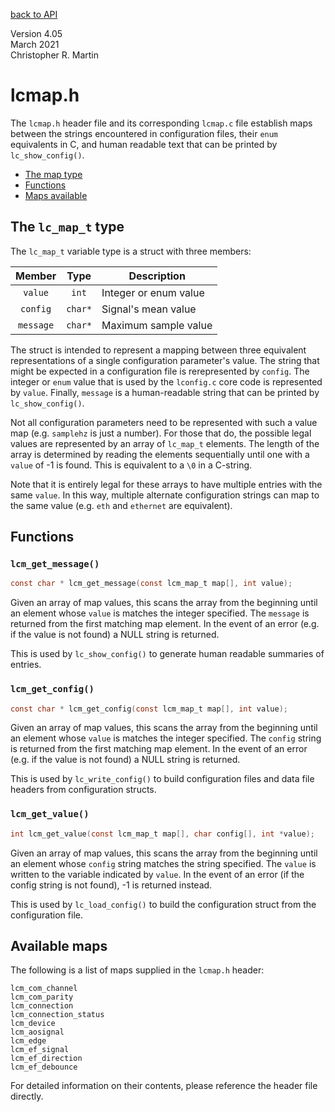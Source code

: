 [back to API](api.md)

Version 4.05  
March 2021  
Christopher R. Martin  

# <a name=top></a>lcmap.h

The `lcmap.h` header file and its corresponding `lcmap.c` file establish maps between the strings encountered in configuration files, their `enum` equivalents in C, and human readable text that can be printed by `lc_show_config()`.

- [The map type](#map)
- [Functions](#fn)
- [Maps available](#avail)

## <a name="map"></a> The `lc_map_t` type

The `lc_map_t` variable type is a struct with three members:

| Member | Type           | Description               |
|:------:|:--------------:|---------------------------|
| `value`  | `int`        | Integer or enum value     |
| `config` | `char*` 	  | Signal's mean value       |
| `message`| `char*`      | Maximum sample value      |

The struct is intended to represent a mapping between three equivalent representations of a single configuration parameter's value.  The string that might be expected in a configuration file is rerepresented by `config`.  The integer or `enum` value that is used by the `lconfig.c` core code is represented by `value`.  Finally, `message` is a human-readable string that can be printed by `lc_show_config()`.

Not all configuration parameters need to be represented with such a value map (e.g. `samplehz` is just a number).  For those that do, the possible legal values are represented by an array of `lc_map_t` elements.  The length of the array is determined by reading the elements sequentially until one with a `value` of -1 is found.  This is equivalent to a `\0` in a C-string.

Note that it is entirely legal for these arrays to have multiple entries with the same `value`.  In this way, multiple alternate configuration strings can map to the same value (e.g. `eth` and `ethernet` are equivalent).

## <a name="fn"></a> Functions

### `lcm_get_message()`

```C
const char * lcm_get_message(const lcm_map_t map[], int value);
```
Given an array of map values, this scans the array from the beginning until an element whose `value` is matches the integer specified.  The `message` is returned from the first matching map element.  In the event of an error (e.g. if the value is not found) a NULL string is returned.

This is used by `lc_show_config()` to generate human readable summaries of entries.

### `lcm_get_config()`

```C
const char * lcm_get_config(const lcm_map_t map[], int value);
```
Given an array of map values, this scans the array from the beginning until an element whose `value` is matches the integer specified.  The `config` string is returned from the first matching map element.  In the event of an error (e.g. if the value is not found) a NULL string is returned.

This is used by `lc_write_config()` to build configuration files and data file headers from configuration structs.

### `lcm_get_value()`

```C
int lcm_get_value(const lcm_map_t map[], char config[], int *value);
```
Given an array of map values, this scans the array from the beginning until an element whose `config` string matches the string specified.  The `value` is written to the variable indicated by `value`.  In the event of an error (if the config string is not found), -1 is returned instead.

This is used by `lc_load_config()` to build the configuration struct from the configuration file.

## <a name="avail"></a> Available maps

The following is a list of maps supplied in the `lcmap.h` header:

`lcm_com_channel`  
`lcm_com_parity`  
`lcm_connection`  
`lcm_connection_status`  
`lcm_device`  
`lcm_aosignal`  
`lcm_edge`  
`lcm_ef_signal`  
`lcm_ef_direction`  
`lcm_ef_debounce`  

For detailed information on their contents, please reference the header file directly.
